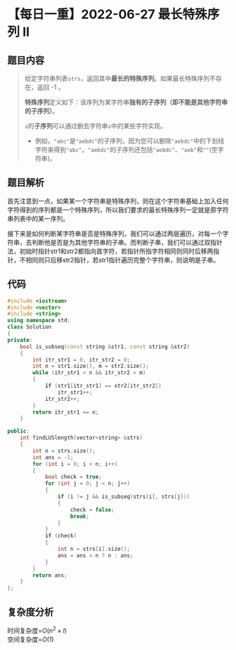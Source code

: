 # 【每日一重】2022-06-27 最长特殊序列 II

## 题目内容

> 给定字符串列表`` strs ``，返回其中**最长的特殊序列**。如果最长特殊序列不存在，返回 -1 。
>
> **特殊序列**定义如下：该序列为某字符串**独有的子序列（即不能是其他字符串的子序列）**。
>
> `` s ``的**子序列**可以通过删去字符串`` s ``中的某些字符实现。
>
> - 例如，``"abc"``是`` "aebdc" ``的子序列，因为您可以删除``"aebdc"``中的下划线字符来得到`` "abc" ``。``"aebdc"``的子序列还包括``"aebdc"``、`` "aeb" ``和`` "" ``(空字符串)。
>
## 题目解析

首先注意到一点，如果某一个字符串是特殊序列，则在这个字符串基础上加入任何字符得到的序列都是一个特殊序列，所以我们要求的最长特殊序列一定就是原字符串列表中的某一序列。

接下来是如何判断某字符串是否是特殊序列，我们可以通过两层遍历，对每一个字符串，去判断他是否是为其他字符串的子串。而判断子串，我们可以通过双指针法，初始时指针str1和str2都指向首字符，若指针所指字符相同则同时后移两指针，不相同则只后移str2指针，若str1指针遍历完整个字符串，则说明是子串。

## 代码

```cpp
#include <iostream>
#include <vector>
#include <string>
using namespace std;
class Solution
{
private:
    bool is_subseq(const string &str1, const string &str2)
    {
        int itr_str1 = 0, itr_str2 = 0;
        int n = str1.size(), m = str2.size();
        while (itr_str1 < n && itr_str2 < m)
        {
            if (str1[itr_str1] == str2[itr_str2])
                itr_str1++;
            itr_str2++;
        }
        return itr_str1 == n;
    }

public:
    int findLUSlength(vector<string> &strs)
    {
        int n = strs.size();
        int ans = -1;
        for (int i = 0; i < n; i++)
        {
            bool check = true;
            for (int j = 0; j < n; j++)
            {
                if (i != j && is_subseq(strs[i], strs[j]))
                {
                    check = false;
                    break;
                }
            }
            if (check)
            {
                int n = strs[i].size();
                ans = ans < n ? n : ans;
            }
        }
        return ans;
    }
};
```

## 复杂度分析

时间复杂度=$O(n^2 \times l)$  
空间复杂度=$O(1)$
